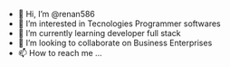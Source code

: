 - 👋 Hi, I’m @renan586
- 👀 I’m interested in Tecnologies Programmer softwares 
- 🌱 I’m currently learning developer full stack
- 💞️ I’m looking to collaborate on Business Enterprises
- 📫 How to reach me ...

<!---
renan586/renan586 is a ✨ special ✨ repository because its `README.md` (this file) appears on your GitHub profile.
You can click the Preview link to take a look at your changes.
--->
